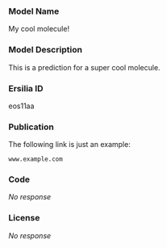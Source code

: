 ### Model Name

My cool molecule!

### Model Description

This is a prediction for a super cool molecule.

### Ersilia ID

eos11aa

### Publication

The following link is just an example:

`www.example.com`

### Code

_No response_

### License

_No response_
